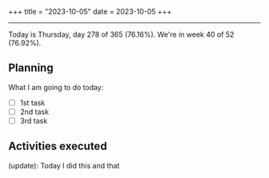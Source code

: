 +++
title = "2023-10-05"
date = 2023-10-05
+++

---

Today is Thursday, day 278 of 365 (76.16%). We're in week 40 of 52 (76.92%). 

## Planning

What I am going to do today: 

- [ ] 1st task
- [ ] 2nd task
- [ ] 3rd task

## Activities executed

(update): Today I did this and that